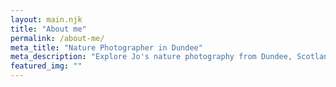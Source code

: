 ```yaml
---
layout: main.njk
title: "About me"
permalink: /about-me/
meta_title: "Nature Photographer in Dundee"
meta_description: "Explore Jo's nature photography from Dundee, Scotland. Stunning landscapes, wildlife, and serene scenes captured with passion and precision."
featured_img: ""
---
```

